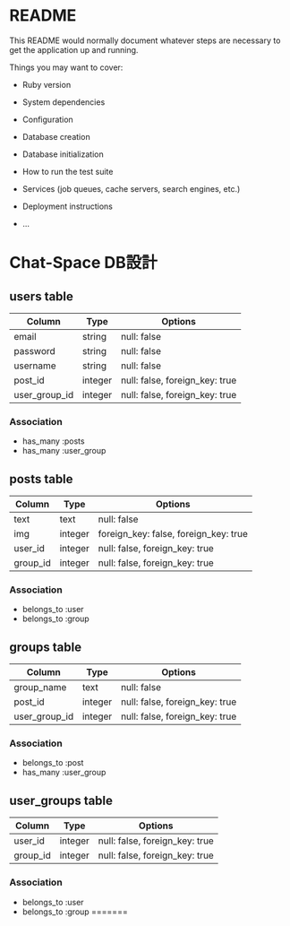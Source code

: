 # README

This README would normally document whatever steps are necessary to get the
application up and running.

Things you may want to cover:

* Ruby version

* System dependencies

* Configuration

* Database creation

* Database initialization

* How to run the test suite

* Services (job queues, cache servers, search engines, etc.)

* Deployment instructions

* ...

# Chat-Space DB設計
## users table
|Column|Type|Options|
|------|----|-------|
|email|string|null: false|
|password|string|null: false|
|username|string|null: false|
|post_id|integer|null: false, foreign_key: true|
|user_group_id|integer|null: false, foreign_key: true|
### Association
- has_many :posts
- has_many :user_group
## posts table
|Column|Type|Options|
|------|----|-------|
|text|text|null: false|
|img|integer|foreign_key: false, foreign_key: true|
|user_id|integer|null: false, foreign_key: true|
|group_id|integer|null: false, foreign_key: true|
### Association
- belongs_to :user
- belongs_to :group
## groups table
|Column|Type|Options|
|------|----|-------|
|group_name|text|null: false|
|post_id|integer|null: false, foreign_key: true|
|user_group_id|integer|null: false, foreign_key: true|
### Association
- belongs_to :post
- has_many :user_group
## user_groups table
|Column|Type|Options|
|------|----|-------|
|user_id|integer|null: false, foreign_key: true|
|group_id|integer|null: false, foreign_key: true|
### Association
- belongs_to :user
- belongs_to :group
=======